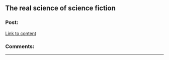 ## The real science of science fiction

### Post:

[Link to content](http://www.theguardian.com/books/booksblog/2015/jan/21/real-science-science-fiction-sf-scholar)

### Comments:

---

